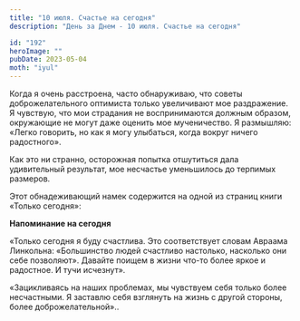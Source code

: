 ```yaml
---
title: "10 июля. Счастье на сегодня"
description: "День за Днем - 10 июля. Счастье на сегодня"

id: "192"
heroImage: ""
pubDate: 2023-05-04
moth: "iyul"
---
```


Когда я очень расстроена, часто обнаруживаю, что советы доброжелательного
оптимиста только увеличивают мое раздражение. Я чувствую, что мои страдания не
воспринимаются должным образом, окружающие не могут даже оценить мое
мученичество. Я размышляю: «Легко говорить, но как я могу улыбаться, когда
вокруг ничего радостного».

Как это ни странно, осторожная попытка отшутиться дала удивительный результат,
мое несчастье уменьшилось до терпимых размеров.

Этот обнадеживающий намек содержится на одной из страниц книги «Только
сегодня»:

**Напоминание на сегодня**

«Только сегодня я буду счастлива. Это соответствует словам Авраама Линкольна:
«Большинство людей счастливо настолько, насколько они себе позволяют». Давайте
поищем в жизни что-то более яркое и радостное. И тучи исчезнут».

«Зацикливаясь на наших проблемах, мы чувствуем себя только более несчастными.
Я заставлю себя взглянуть на жизнь с другой стороны, более доброжелательной»..
